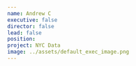 ```yaml
---
name: Andrew C
executive: false
director: false
lead: false
position:  
project: NYC Data
image: ../assets/default_exec_image.png
---
```

